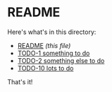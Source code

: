 # README

Here's what's in this directory:

<!-- toc -->

- [README](README.md) _(this file)_
- [TODO-1 something to do](TODO-1%20something%20to%20do.md)
- [TODO-2 something else to do](TODO-2%20something%20else%20to%20do.md)
- [TODO-10 lots to do](TODO-10%20lots%20to%20do.md)

<!-- /toc -->

That's it!
